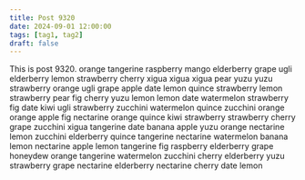 ```yaml
---
title: Post 9320
date: 2024-09-01 12:00:00
tags: [tag1, tag2]
draft: false
---
```

This is post 9320.
orange
tangerine
raspberry
mango
elderberry
grape
ugli
elderberry
lemon
strawberry
cherry
xigua
xigua
xigua
pear
yuzu
yuzu
strawberry
orange
ugli
grape
apple
date
lemon
quince
strawberry
lemon
strawberry
pear
fig
cherry
yuzu
lemon
lemon
date
watermelon
strawberry
fig
date
kiwi
ugli
strawberry
zucchini
watermelon
quince
zucchini
orange
orange
apple
fig
nectarine
orange
quince
kiwi
strawberry
strawberry
cherry
grape
zucchini
xigua
tangerine
date
banana
apple
yuzu
orange
nectarine
lemon
zucchini
elderberry
quince
tangerine
nectarine
watermelon
banana
lemon
nectarine
apple
lemon
tangerine
fig
raspberry
elderberry
grape
honeydew
orange
tangerine
watermelon
zucchini
cherry
elderberry
yuzu
strawberry
grape
nectarine
elderberry
nectarine
cherry
date
lemon
